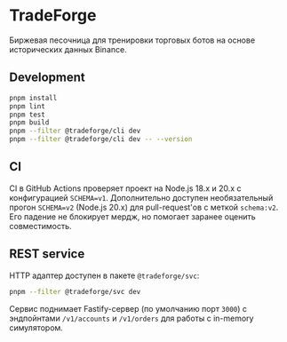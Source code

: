 # TradeForge

Биржевая песочница для тренировки торговых ботов на основе исторических данных Binance.

## Development

```bash
pnpm install
pnpm lint
pnpm test
pnpm build
pnpm --filter @tradeforge/cli dev
pnpm --filter @tradeforge/cli dev -- --version
```

## CI

CI в GitHub Actions проверяет проект на Node.js 18.x и 20.x с конфигурацией `SCHEMA=v1`.
Дополнительно доступен необязательный прогон `SCHEMA=v2` (Node.js 20.x) для pull-request'ов с меткой `schema:v2`.
Его падение не блокирует мердж, но помогает заранее оценить совместимость.

## REST service

HTTP адаптер доступен в пакете `@tradeforge/svc`:

```bash
pnpm --filter @tradeforge/svc dev
```

Сервис поднимает Fastify-сервер (по умолчанию порт `3000`) с эндпойнтами `/v1/accounts` и `/v1/orders` для работы с in-memory симулятором.
